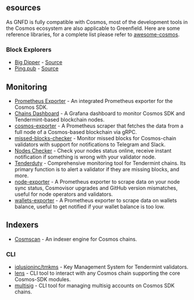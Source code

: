 ##  esources

As GNFD is fully compatible with Cosmos, most of the development tools in the Cosmos ecosystem are also applicable to
Greenfield. Here are some reference libraries, for a complete list please refer to [awesome-cosmos](https://github.com/cosmos/awesome-cosmos).

### Block Explorers
- [Big Dipper](https://bigdipper.live/) - [Source](https://github.com/forbole/big-dipper-2.0-cosmos)
- [Ping.pub](https://ping.pub/) - [Source](https://github.com/ping-pub/explorer)

## Monitoring
* [Prometheus Exporter](https://github.com/node-a-team/Cosmos-IE) - An integrated Prometheus exporter for the Cosmos SDK.
* [Chains Dashboard](https://github.com/zhangyelong/cosmos-dashboard) - A Grafana dashboard to monitor Cosmos SDK and Tendermint-based blockchain nodes.
* [cosmos-exporter](https://github.com/solarlabsteam/cosmos-exporter) - A Prometheus scraper that fetches the data from a full node of a Cosmos-based blockchain via gRPC.
* [missed-blocks-checker](https://github.com/solarlabsteam/missed-blocks-checker) - Monitor missed blocks for Cosmos-chain validators with support for notifications to Telegram and Slack.
* [Nodes Checker](https://t.me/NodesGuru_bot) - Check your nodes status online, receive instant notification if something is wrong with your validator node.
* [Tenderduty](https://github.com/blockpane/tenderduty) - Comprehensive monitoring tool for Tendermint chains. Its primary function is to alert a validator if they are missing blocks, and more.
* [node-exporter](https://github.com/QuokkaStake/cosmos-node-exporter.git) - A Prometheus exporter to scrape data on your node sync status, Cosmovisor upgrades and GitHub version mismatches, useful for node operators and validators.
* [wallets-exporter](https://github.com/QuokkaStake/cosmos-wallets-exporter.git) - A Prometheus exporter to scrape data on wallets balance, useful to get notified if your wallet balance is too low.

## Indexers
* [Cosmscan](https://github.com/cosmscan/cosmscan-go) - An indexer engine for Cosmos chains.

### CLI
* [iqlusioninc/tmkms](https://github.com/iqlusioninc/tmkms) - Key Management System for Tendermint validators.
* [lens](https://github.com/strangelove-ventures/lens) - CLI tool to interact with any Cosmos chain supporting the core Cosmos-SDK modules.
* [multisig](https://github.com/informalsystems/multisig) - CLI tool for managing multisig accounts on Cosmos SDK chains.
